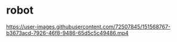 # robot



https://user-images.githubusercontent.com/72507845/151568767-b3673acd-7926-46f8-9486-65d5c5c49486.mp4






